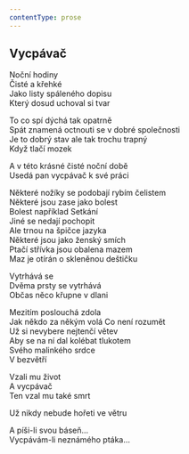 ```yaml
---
contentType: prose
---
```


## Vycpávač

Noční hodiny  
Čisté a křehké  
Jako listy spáleného dopisu  
Který dosud uchoval si tvar

To co spí dýchá tak opatrně  
Spát znamená octnouti se v dobré společnosti  
Je to dobrý stav ale tak trochu trapný  
Když tlačí mozek

A v této krásné čisté noční době  
Usedá pan vycpávač k své práci

Některé nožíky se podobají rybím čelistem  
Některé jsou zase jako bolest  
Bolest například Setkání  
Jiné se nedají pochopit  
Ale trnou na špičce jazyka  
Některé jsou jako ženský smích  
Ptačí střívka jsou obalena mazem  
Maz je otírán o skleněnou deštičku

Vytrhává se  
Dvěma prsty se vytrhává  
Občas něco křupne v dlani

Mezitím poslouchá zdola  
Jak někdo za někým volá Co není rozumět  
Už si nevybere nejtenčí větev  
Aby se na ní dal kolébat tlukotem  
Svého malinkého srdce  
V bezvětří

Vzali mu život  
A vycpávač  
Ten vzal mu také smrt

Už nikdy nebude hořeti ve větru

A píši-li svou báseň…  
Vycpávám-li neznámého ptáka…
